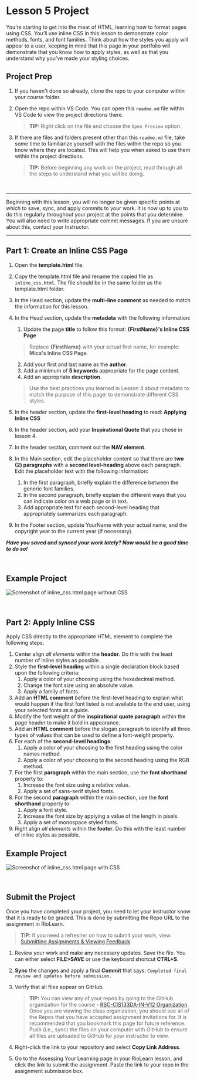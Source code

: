 # Lesson 5 Project
You’re starting to get into the meat of HTML, learning how to format pages using CSS. You’ll use inline CSS in this lesson to demonstrate color methods, fonts, and font families. Think about how the styles you apply will appear to a user, keeping in mind that this page in your portfolio will demonstrate that you know how to apply styles, as well as that you understand why you’ve made your styling choices.

## Project Prep
1. If you haven't done so already, clone the repo to your computer within your course folder.
2. Open the repo within VS Code. You can open this `readme.md` file within VS Code to view the project directions there. 

   > **TIP:** Right click on the file and choose the `Open Preview` option.
3. If there are files and folders present other than this `readme.md` file, take some time to familiarize yourself with the files within the repo so you know where they are located. This will help you when asked to use them within the project directions.

   > **TIP:** Before beginning any work on the project, read through all the steps to understand what you will be doing.

<br>

***
Beginning with this lesson, you will no longer be given specific points at which to save, sync, and apply commits to your work. It is now up to you to do this regularly throughout your project at the points that you determine. You will also need to write appropriate commit messages. If you are unsure about this, contact your Instructor.
***

## Part 1: Create an Inline CSS Page
1. Open the **template.html** file.
2. Copy the template.html file and rename the copied file as `inline_css.html`. The file should be in the same folder as the template.html folder. 
3. In the Head section, update the **multi-line comment** as needed to match the information for this lesson. 
4. In the Head section, update the **metadata** with the following information:
    1. Update the page **title** to follow this format: **{FirstName}'s Inline CSS Page**
    > Replace **{FirstName}** with your actual first name, for example: **Mica's Inline CSS Page**.
    2. Add your first and last name as the **author**.
    3. Add a minimum of **5 keywords** appropriate for the page content.
    4. Add an appropriate **description**.
    > Use the best practices you learned in Lesson 4 about metadata to match the purpose of this page: to demonstrate different CSS styles.
    
5. In the header section, update the **first-level heading** to read: **Applying Inline CSS**
6. In the header section, add your **Inspirational Quote** that you chose in lesson 4.
7. In the header section, comment out the **NAV element**.
8. In the Main section, edit the placeholder content so that there are **two (2) paragraphs** with a **second level-heading** above each paragraph. Edit the placeholder text with the following information:
    1. In the first paragraph, briefly explain the difference between the generic font families.
    2. In the second paragraph, briefly explain the different ways that you can indicate color on a web page or in text. 
    3. Add appropriate text for each second-level heading that appropriately summarizes each paragraph.
9. In the Footer section, update YourName with your actual name, and the copyright year to the current year (if necessary).

***Have you saved and synced your work lately? Now would be a good time to do so!***


<br>

## Example Project
![Screenshot of inline_css.html page without CSS](https://raw.githubusercontent.com/rsc-cis133DA-in-v12/CourseResources/main/L5-example1.png)

<br>

## Part 2: Apply Inline CSS
Apply CSS directly to the appropriate HTML element to complete the following steps.
    
1. Center align *all elements* within the **header**. Do this with the least number of inline styles as possible. 
2. Style the **first-level heading** within a single declaration block based upon the following criteria:    
    1. Apply a color of your choosing using the hexadecimal method.
    2. Change the font size using an absolute value.
    3. Apply a family of fonts.
3. Add an **HTML comment** before the first-level heading to explain what would happen if the first font listed is not available to the end user, using your selected fonts as a guide.
4. Modify the font weight of the **inspirational quote paragraph** within the page header to make it bold in appearance.
5. Add an **HTML comment** before the slogan paragraph to identify all three types of values that can be used to define a font-weight property.
6. For each of the **second-level headings**:
    1. Apply a color of your choosing to the first heading using the color names method.
    2. Apply a color of your choosing to the second heading using the RGB method.
7. For the first **paragraph** within the main section, use the **font shorthand** property to:
    1. Increase the font size using a relative value.
    2. Apply a set of sans-serif styled fonts.
8. For the second **paragraph** within the main section, use the **font shorthand** property to:
    1. Apply a font style.
    2. Increase the font size by applying a value of the length in pixels.
    3. Apply a set of monospace styled fonts.
9. Right align *all elements* within the **footer**. Do this with the least number of inline styles as possible.

## Example Project
![Screenshot of inline_css.html page with CSS](https://raw.githubusercontent.com/rsc-cis133DA-in-v12/CourseResources/main/L5-example2.png)

<br>

## Submit the Project
Once you have completed your project, you need to let your instructor know that it is ready to be graded. This is done by submitting the Repo URL to the assignment in RioLearn.

   > **TIP:** If you need a refresher on how to submit your work, view: [Submitting Assignments & Viewing Feedback](https://riosalado.coursearc.com/content/cis-public/git-github-and-vs-code/submitting-assignments-and-viewing-feedback).
1. Review your work and make any necessary updates. Save the file. You can either select **FILE>SAVE** or use the keyboard shortcut **CTRL+S**.
2. **Sync** the changes and apply a final **Commit** that says: `Completed final review and updates before submission.`
3. Verify that all files appear on GitHub.

   > **TIP:** You can view any of your repos by going to the GitHub organization for the course - [RSC-CIS133DA-IN-V12 Organization](https://github.com/rsc-cis133DA-in-v12). Once you are viewing the class organization, you should see all of the Repos that you have accepted assignment invitations for. It is recommended that you bookmark this page for future reference. Push (i.e., sync) the files on your computer with GitHub to ensure all files are uploaded to GitHub for your instructor to view.
4. Right-click the link to your repository and select **Copy Link Address**.
5. Go to the Assessing Your Learning page in your RioLearn lesson, and click the link to submit the assignment. Paste the link to your repo in the assignment submission box.
